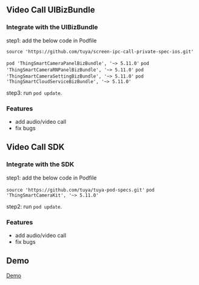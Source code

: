 ## Video Call UIBizBundle

### Integrate with the UIBizBundle
step1: add the below code in Podfile

`source 'https://github.com/tuya/screen-ipc-call-private-spec-ios.git'`

`pod 'ThingSmartCameraPanelBizBundle', '~> 5.11.0'`
`pod 'ThingSmartCameraRNPanelBizBundle', '~> 5.11.0'`
`pod 'ThingSmartCameraSettingBizBundle', '~> 5.11.0'`
`pod 'ThingSmartCloudServiceBizBundle', '~> 5.11.0'`

step3: run `pod update`.

### Features
- add audio/video call
- fix bugs


## Video Call SDK

### Integrate with the SDK
step1: add the below code in Podfile

`source 'https://github.com/tuya/tuya-pod-specs.git'`
`pod 'ThingSmartCameraKit', '~> 5.11.0'`

step2: run `pod update`.

### Features
- add audio/video call
- fix bugs

## Demo
[Demo](https://github.com/tuya/tuya-home-ios-sdk-sample-objc/tree/v5.x_ipc)

